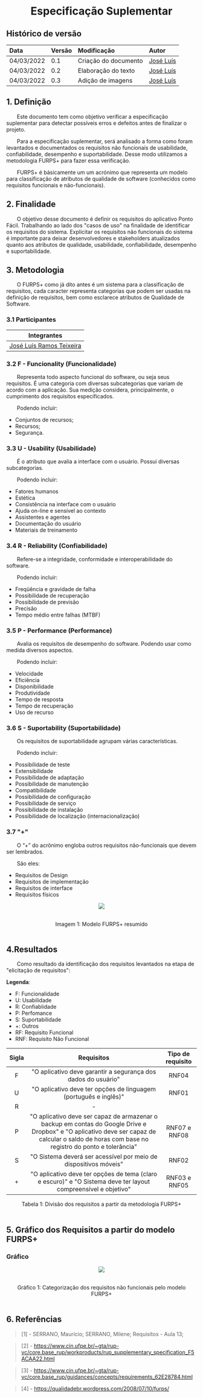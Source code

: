 # <center> Especificação Suplementar

## Histórico de versão<br>

|    Data    | Versão |                Modificação                |       Autor        |
| :-------- | :---- | :--------------------------------------- | :---------------- |
| 04/03/2022 |  0.1   | Criação do documento |  [José Luís](https://github.com/joseluis-rt)   |
| 04/03/2022 |  0.2   | Elaboração do texto |  [José Luís](https://github.com/joseluis-rt)   |
| 04/03/2022 |  0.3   | Adição de imagens |  [José Luís](https://github.com/joseluis-rt)   |


## 1. Definição
&emsp;&emsp;Este documento tem como objetivo verificar a especificação suplementar para detectar possíveis erros e defeitos antes de finalizar o projeto.
  
&emsp;&emsp;Para a especificação suplementar, será analisado a forma como foram levantados e documentados os requisitos não funcionais de usabilidade, confiabilidade, desempenho e suportabilidade. Desse modo utilizamos a metodologia FURPS+ para fazer essa verificação.
  
&emsp;&emsp;FURPS+ é básicamente um um acrónimo que representa um modelo para classificação de atributos de qualidade de software (conhecidos como requisitos funcionais e não-funcionais).

## 2. Finalidade
&emsp;&emsp;O objetivo desse documento é definir os requisitos do aplicativo Ponto Fácil. Trabalhando ao lado dos "casos de uso" na finalidade de identificar os requisitos do sistema. Explicitar os requisitos não funcionais do sistema é importante para deixar desenvolvedores e stakeholders atualizados quanto aos atributos de qualidade, usabilidade, confiabilidade, desempenho e suportabilidade.

## 3. Metodologia
&emsp;&emsp;O FURPS+ como já dito antes é um sistema para a classificação de requisitos, cada caracter representa categorias que podem ser usadas na definição de requisitos, bem como esclarece atributos de Qualidade de Software.

### 3.1 Participantes
|Integrantes |
| -- |
|[José Luís Ramos Teixeira](https://github.com/joseluis-rt)|

### 3.2 F - Funcionality (Funcionalidade)
&emsp;&emsp;Representa todo aspecto funcional do software, ou seja seus requisitos. É uma categoria com diversas subcategorias que variam de acordo com a aplicação. Sua medição considera, principalmente, o cumprimento dos requisitos especificados.
  
&emsp;&emsp;Podendo incluir:
- Conjuntos de recursos;
- Recursos;
- Segurança.

### 3.3 U - Usability (Usabilidade)
&emsp;&emsp;É o atributo que avalia a interface com o usuário. Possui diversas subcategorias.
  
&emsp;&emsp;Podendo incluir:
- Fatores humanos
- Estética
- Consistência na interface com o usuário
- Ajuda on-line e sensível ao contexto
- Assistentes e agentes
- Documentação do usuário
- Materiais de treinamento

### 3.4 R - Reliability (Confiabilidade)
&emsp;&emsp;Refere-se a integridade, conformidade e interoperabilidade do software.
  
&emsp;&emsp;Podendo incluir:
- Freqüência e gravidade de falha
- Possibilidade de recuperação
- Possibilidade de previsão
- Precisão
- Tempo médio entre falhas (MTBF)

### 3.5 P - Performance (Performance)
&emsp;&emsp;Avalia os requisitos de desempenho do software. Podendo usar como medida diversos aspectos. 
  
&emsp;&emsp;Podendo incluir:
- Velocidade
- Eficiência
- Disponibilidade
- Produtividade
- Tempo de resposta
- Tempo de recuperação
- Uso de recurso

### 3.6 S - Suportability (Suportabilidade)
&emsp;&emsp;Os requisitos de suportabilidade agrupam várias características.
  
&emsp;&emsp;Podendo incluir:
- Possibilidade de teste
- Extensibilidade
- Possibilidade de adaptação
- Possibilidade de manutenção
- Compatibilidade
- Possibilidade de configuração
- Possibilidade de serviço
- Possibilidade de instalação
- Possibilidade de localização (internacionalização)

### 3.7 "+"
&emsp;&emsp;O “+” do acrônimo engloba outros requisitos não-funcionais que devem ser lembrados.

&emsp;&emsp;São eles:
- Requisitos de Design
- Requisitos de implementação
- Requisitos de interface
- Requisitos físicos

<center>
  
<p align = "center"><img src="../../../assets/imagens/FURPS_resumo.jpg"></p><br>
  
<figcaption>Imagem 1: Modelo FURPS+ resumido</figcaption>
  
</center>

<br>

## 4.Resultados
&emsp;&emsp;Como resultado da identificação dos requisitos levantados na etapa de "elicitação de requisitos":
  
**Legenda**:

* F: Funcionalidade
* U: Usabilidade
* R: Confiablidade
* P: Perfomance
* S: Suportabilidade
* +: Outros
* RF: Requisito Funcional
* RNF: Requisito Não Funcional

<center>

| Sigla | Requisitos | Tipo de requisito |
| :------: | :-------: | :--------------:  |
| F | "O aplicativo deve garantir a segurança dos dados do usuário" | RNF04 |
| U | "O aplicativo deve ter opções de linguagem (português e inglês)" | RNF01 |
| R | - |
| P | "O aplicativo deve ser capaz de armazenar o backup em contas do Google Drive e Dropbox" e "O aplicativo deve ser capaz de calcular o saldo de horas com base no registro do ponto e tolerância" | RNF07 e RNF08 |
| S | "O Sistema deverá ser acessível por meio de dispositivos móveis" | RNF02 |
| + | "O aplicativo deve ter opções de tema (claro e escuro)" e "O Sistema deve ter layout compreensível e objetivo" | RNF03 e RNF05 |

<figcaption>Tabela 1: Divisão dos requisitos a partir da metodologia FURPS+</figcaption>

</center>

<br>


## 5. Gráfico dos Requisitos a partir do modelo FURPS+

### Gráfico
  
<center>

<p align = "center"><img src="../../../assets/imagens/FURPS_grafico.jpg"></p><br>
  
<figcaption>Gráfico 1: Categorização dos requisitos não funcionais pelo modelo FURPS+</figcaption>

</center>

<br>
  
## 6. Referências

> [1] - SERRANO, Maurício; SERRANO, Milene; Requisitos - Aula 13;
  
> [2] - https://www.cin.ufpe.br/~gta/rup-vc/core.base_rup/workproducts/rup_supplementary_specification_F5ACAA22.html
  
> [3] - https://www.cin.ufpe.br/~gta/rup-vc/core.base_rup/guidances/concepts/requirements_62E28784.html
  
> [4] - https://qualidadebr.wordpress.com/2008/07/10/furps/

